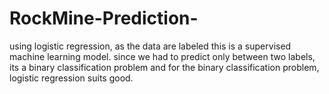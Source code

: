 # RockMine-Prediction-
using logistic regression, as the data are labeled this is a supervised machine learning model. since we had to predict only between two labels, its a binary classification problem and for the binary classification problem, logistic regression suits good.
